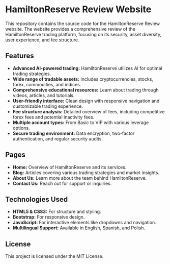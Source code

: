 # HamiltonReserve Review Website

This repository contains the source code for the HamiltonReserve Review website. The website provides a comprehensive review of the HamiltonReserve trading platform, focusing on its security, asset diversity, user experience, and fee structure.

## Features

- **Advanced AI-powered trading:** HamiltonReserve utilizes AI for optimal trading strategies.
- **Wide range of tradable assets:** Includes cryptocurrencies, stocks, forex, commodities, and indices.
- **Comprehensive educational resources:** Learn about trading through videos, articles, and tutorials.
- **User-friendly interface:** Clean design with responsive navigation and customizable trading experience.
- **Fee structure analysis:** Detailed overview of fees, including competitive forex fees and potential inactivity fees.
- **Multiple account types:** From Basic to VIP with various leverage options.
- **Secure trading environment:** Data encryption, two-factor authentication, and regular security audits.

## Pages

- **Home:** Overview of HamiltonReserve and its services.
- **Blog:** Articles covering various trading strategies and market insights.
- **About Us:** Learn more about the team behind HamiltonReserve.
- **Contact Us:** Reach out for support or inquiries.

## Technologies Used

- **HTML5 & CSS3:** For structure and styling.
- **Bootstrap:** For responsive design.
- **JavaScript:** For interactive elements like dropdowns and navigation.
- **Multilingual Support:** Available in English, Spanish, and Polish.

## License

This project is licensed under the MIT License.
